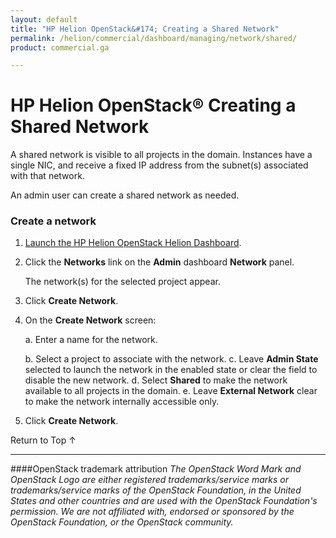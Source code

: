 ```yaml
---
layout: default
title: "HP Helion OpenStack&#174; Creating a Shared Network"
permalink: /helion/commercial/dashboard/managing/network/shared/
product: commercial.ga

---
```

<!--UNDER REVISION-->

<script>

function PageRefresh {
onLoad="window.refresh"
}

PageRefresh();

</script>

<!--
<p style="font-size: small;"> <a href="/helion/commercial/ga1/install/">&#9664; PREV</a> | <a href="/helion/commercial/ga1/install-overview/">&#9650; UP</a> | <a href="/helion/commercial/ga1/">NEXT &#9654;</a> </p>
-->

# HP Helion OpenStack&#174; Creating a Shared Network

A shared network is visible to all projects in the domain. Instances have a single NIC, and receive a fixed IP address from the subnet(s) associated with that network. </p>

An admin user can create a shared network as needed. </p>

### Create a network</h3>

1. [Launch the HP Helion OpenStack Helion Dashboard](/helion/openstack/dashboard/login/).

2. Click the <strong>Networks</strong> link on the <strong>Admin</strong> dashboard <strong>Network</strong> panel.</p>

	The network(s) for the selected project appear. </p>

3. Click <strong>Create Network</strong>.</p>

4. On the <strong>Create Network</strong> screen:</p>

	a. Enter a name for the network.</li>
	b. Select a project to associate with the network.</li>
	c. Leave <strong>Admin State</strong> selected to launch the network in the enabled state or clear the field to disable the new network.</li>
	d. Select <strong>Shared</strong> to make the network available to all projects in the domain.</li>
	e. Leave <strong>External Network</strong> clear to make the network internally accessible only.</li>

5. Click <strong>Create Network</strong>.  

<p><a href="#top" style="padding:14px 0px 14px 0px; text-decoration: none;"> Return to Top &#8593; </a></p>

----
####OpenStack trademark attribution
*The OpenStack Word Mark and OpenStack Logo are either registered trademarks/service marks or trademarks/service marks of the OpenStack Foundation, in the United States and other countries and are used with the OpenStack Foundation's permission. We are not affiliated with, endorsed or sponsored by the OpenStack Foundation, or the OpenStack community.*